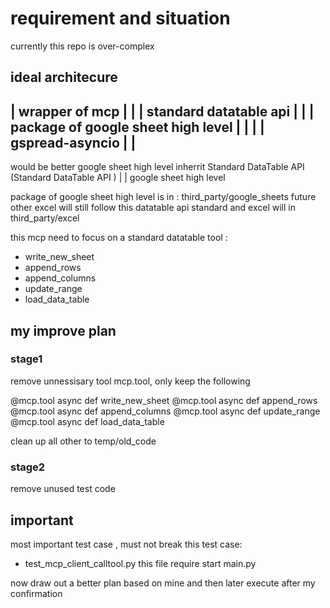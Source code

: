 # requirement and situation

currently this repo is over-complex

ideal architecure 
--------------------------------------------
| wrapper of mcp                           | 
|  | standard datatable api                |
|   | package of google sheet high level | |
|       | gspread-asyncio                | |
--------------------------------------------

would be better  google sheet high level  inherrit Standard DataTable API
(Standard DataTable API )
|
|
google sheet high level 


package of google sheet high level
is in : third_party/google_sheets
future other excel will still follow this datatable api standard
and  excel will in third_party/excel


this mcp need to focus on a standard datatable tool  :
  - write_new_sheet
  - append_rows
  - append_columns
  - update_range
  - load_data_table


## my improve plan

### stage1
  remove unnessisary tool  mcp.tool, only keep the following

@mcp.tool
async def write_new_sheet
@mcp.tool
async def append_rows
@mcp.tool
async def append_columns
@mcp.tool
async def update_range 
@mcp.tool
async def load_data_table   

  clean up all other to temp/old_code

### stage2
  remove unused test code  

## important 
most important test case , must not break this test case:
- test_mcp_client_calltool.py 
 this file require start main.py


now draw out a better plan based on mine
and then later execute after my confirmation 